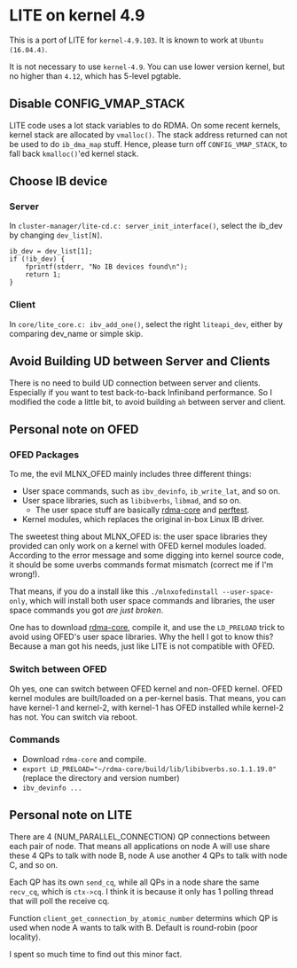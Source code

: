 # LITE on kernel 4.9

This is a port of LITE for `kernel-4.9.103`. It is known to work at `Ubuntu (16.04.4)`.

It is not necessary to use `kernel-4.9`. You can use lower version kernel, but no higher than `4.12`,
which has 5-level pgtable.

## Disable CONFIG_VMAP_STACK
LITE code uses a lot stack variables to do RDMA. On some recent kernels, kernel stack are allocated
by `vmalloc()`. The stack address returned can not be used to do `ib_dma_map` stuff. Hence, please
turn off `CONFIG_VMAP_STACK`, to fall back `kmalloc()`'ed kernel stack.

## Choose IB device
### Server
In `cluster-manager/lite-cd.c: server_init_interface()`, select the ib_dev by changing `dev_list[N]`.
```
ib_dev = dev_list[1];
if (!ib_dev) {
	fprintf(stderr, "No IB devices found\n");
	return 1;
}
```

### Client
In `core/lite_core.c: ibv_add_one()`, select the right `liteapi_dev`, either by
comparing dev_name or simple skip.

## Avoid Building UD between Server and Clients
There is no need to build UD connection between server and clients. Especially
if you want to test back-to-back Infiniband performance. So I modified the code
a little bit, to avoid building `ah` between server and client.


## Personal note on OFED
### OFED Packages
To me, the evil MLNX_OFED mainly includes three different things:
* User space commands, such as `ibv_devinfo`, `ib_write_lat`, and so on.
* User space libraries, such as `libibverbs`, `libmad`, and so on.
    * The user space stuff are basically [rdma-core](https://github.com/linux-rdma/rdma-core) and [perftest](https://www.openfabrics.org/downloads/perftest/).
* Kernel modules, which replaces the original in-box Linux IB driver.

The sweetest thing about MLNX_OFED is: the user space libraries they provided can only work on a kernel with OFED kernel modules loaded. According to the error message and some digging into kernel source code, it should be some uverbs commands format mismatch (correct me if I'm wrong!).

That means, if you do a install like this `./mlnxofedinstall --user-space-only`, which will install both user space commands and libraries, the user space commands you got _are just broken_.

One has to download [rdma-core](https://github.com/linux-rdma/rdma-core), compile it, and use the `LD_PRELOAD` trick to avoid using OFED's user space libraries. Why the hell I got to know this? Because a man got his needs, just like LITE is not compatible with OFED.

### Switch between OFED
Oh yes, one can switch between OFED kernel and non-OFED kernel. OFED kernel modules are built/loaded on a per-kernel basis. That means, you can have kernel-1 and kernel-2, with kernel-1 has OFED installed while kernel-2 has not. You can switch via reboot.

### Commands
* Download `rdma-core` and compile.
* `export LD_PRELOAD="~/rdma-core/build/lib/libibverbs.so.1.1.19.0"` (replace the directory and version number)
* `ibv_devinfo ...`


## Personal note on LITE
There are 4 (NUM_PARALLEL_CONNECTION) QP connections between each pair of node. That means all applications on node A will use share these 4 QPs to talk with node B, node A use another 4 QPs to talk with node C, and so on.

Each QP has its own `send_cq`, while all QPs in a node share the same `recv_cq`, which is `ctx->cq`. I think it is because it only has 1 polling thread that will poll the receive cq.

Function `client_get_connection_by_atomic_number` determins which QP is used when node A wants to talk with B. Default is round-robin (poor locality).

I spent so much time to find out this minor fact.
